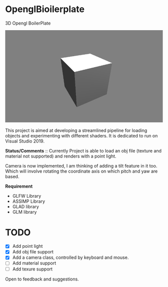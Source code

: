 # OpenglBioilerplate
3D Opengl BoilerPlate 

![](cube.gif) 


This project is aimed at developing a streamlined pipeline for loading objects and experimenting with different shaders.
It is dedicated to run on Visual Studio 2019.

**Status/Comments** :: Currently Project is able to load an obj file (texture and material not supported) and renders with a point light.

Camera is now implemented, I am thinking of adding a tilt feature in it too. Which will involve rotating the coordinate axis on which pitch and yaw are based.

**Requirement**
- GLFW Library
- ASSIMP Library
- GLAD library
- GLM library

# TODO
- [x] Add point light
- [x] Add obj file support
- [x] Add a camera class, controlled by keyboard and mouse.
- [ ] Add material support
- [ ] Add texure support

Open to feedback and suggestions.
